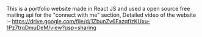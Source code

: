 This is a portfolio website made in React JS and used a open source free mailing api for the "connect with me" section,
Detailed video of the website :- https://drive.google.com/file/d/1ZbunZv6FazqfIzKUxu-1Pz7trqDmuDeM/view?usp=sharing
